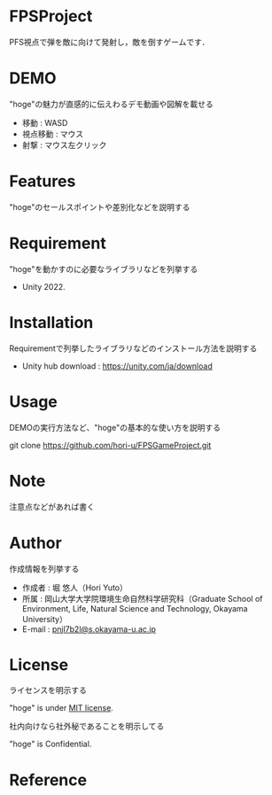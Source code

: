 # FPSProject

PFS視点で弾を敵に向けて発射し，敵を倒すゲームです．

# DEMO

"hoge"の魅力が直感的に伝えわるデモ動画や図解を載せる

* 移動 : WASD
* 視点移動 : マウス
* 射撃 : マウス左クリック

# Features

"hoge"のセールスポイントや差別化などを説明する

# Requirement

"hoge"を動かすのに必要なライブラリなどを列挙する

* Unity 2022.

# Installation

Requirementで列挙したライブラリなどのインストール方法を説明する

* Unity hub download : 
https://unity.com/ja/download



# Usage

DEMOの実行方法など、"hoge"の基本的な使い方を説明する

git clone https://github.com/hori-u/FPSGameProject.git

# Note

注意点などがあれば書く

# Author

作成情報を列挙する

* 作成者 : 堀 悠人（Hori Yuto）
* 所属 : 岡山大学大学院環境生命自然科学研究科（Graduate School of Environment, Life, Natural Science and Technology, Okayama University）
* E-mail : pnjl7b2l@s.okayama-u.ac.jp

# License
ライセンスを明示する

"hoge" is under [MIT license](https://en.wikipedia.org/wiki/MIT_License).

社内向けなら社外秘であることを明示してる

"hoge" is Confidential.

# Reference

